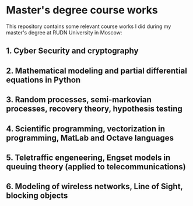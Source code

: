 # Master's degree course works

This repository contains some relevant course works I did during my master's degree at RUDN University in Moscow:
## 1. Cyber Security and cryptography
## 2. Mathematical modeling and partial differential equations in Python
## 3. Random processes, semi-markovian processes, recovery theory, hypothesis testing
## 4. Scientific programming, vectorization in programming, MatLab and Octave languages
## 5. Teletraffic engeneering, Engset models in queuing theory (applied to telecommunications)
## 6. Modeling of wireless networks, Line of Sight, blocking objects

